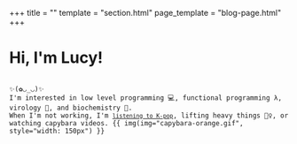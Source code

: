 +++
title = ""
template = "section.html"
page_template = "blog-page.html"
+++

<h1>Hi, I'm Lucy!</h1>
<code class="landing">
✨(✿◡_◡)✨
I'm interested in low level programming 💻, functional programming λ, virology 🦠, and biochemistry 🧬.
When I'm not working, I'm <a href="/current-artists"><code class="landing">listening to K-pop</code></a>, lifting heavy things 🏋️‍♀️, or watching capybara videos. {{ img(img="capybara-orange.gif", style="width: 150px") }}
</code>
